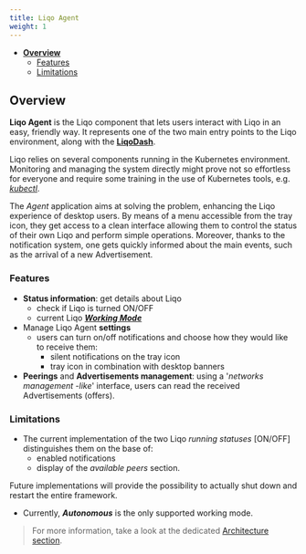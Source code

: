 ```yaml
---
title: Liqo Agent 
weight: 1
---
```


* [**Overview**](#overview)
    * [Features](#features)
    * [Limitations](#limitations)

## Overview
**Liqo Agent** is the Liqo component that lets users interact with Liqo in an easy, friendly way.
It represents one of the two main entry points to the Liqo environment, 
along with the [**LiqoDash**](https://github.com/LiqoTech/dashboard).

Liqo relies on several components running in the Kubernetes environment. 
Monitoring and managing the system directly might prove not so effortless for everyone
and require some training in the use of Kubernetes tools, e.g. 
[_kubectl_](https://kubernetes.io/docs/reference/kubectl/overview/).

The _Agent_ application aims at solving the problem, enhancing the Liqo experience of desktop users.
By means of a menu accessible from the tray icon, they get access to a clean interface allowing them
to control the status of their own Liqo and perform simple operations. Moreover, thanks to the 
notification system, one gets quickly informed about the main events, such as
the arrival of a new Advertisement.

### Features
*   **Status information**: get details about Liqo
    * check if Liqo is turned ON/OFF
    * current Liqo [**_Working Mode_**](/pages/Architecture/Desktop/_index.md)
*   Manage Liqo Agent **settings**
    * users can turn on/off notifications and choose how they would like to receive them:
        * silent notifications on the tray icon
        * tray icon in combination with desktop banners 
*   **Peerings** and **Advertisements management**: using a '_networks management -like_' interface,
users can read the received Advertisements (offers).

### Limitations
*   The current implementation of the two Liqo _running statuses_ [ON/OFF] distinguishes them on the 
base of:
    * enabled notifications
    * display of the _available peers_ section.

Future implementations will provide the possibility to actually shut down and restart the entire framework.

* Currently, **_Autonomous_** is the only supported working mode. 

>For more information, take a look at the dedicated [Architecture section](/pages/Architecture/Desktop/_index.md).
